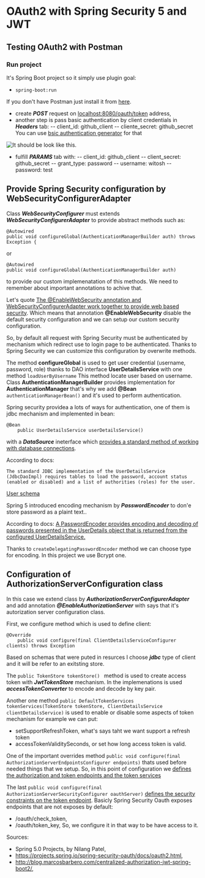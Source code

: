 # OAuth2 with Spring Security 5 and JWT

## Testing OAuth2 with Postman

### Run project
It's Spring Boot project so it simply use plugin goal:
 - ```spring-boot:run```

If you don't have Postman just install it from [here](https://www.getpostman.com/downloads/).

 - create ***POST*** request on [localhost:8080/oauth/token](localhost:8080/oauth/token) address,
 - another step is pass basic authentication by client credentials in ***Headers*** tab:
 	-- client_id: github_client
 	-- cliente_secret: github_secret
 	You can use [bsic authentication generator](https://www.blitter.se/utils/basic-authentication-header-generator/) for that

 ![It should be look like this.](https://user-images.githubusercontent.com/14622491/58766142-7f9d5600-857b-11e9-99c0-a845b4f9661d.png)

 - fulfill ***PARAMS*** tab with:
 	-- client_id: github_client
	-- client_secret: github_secret
	-- grant_type: password
	-- username: witosh
	-- password: test 


## Provide Spring Security configuration by WebSecurityConfigurerAdapter

Class ***WebSecurityConfigurer*** must extends ***WebSecurityConfigurerAdapter*** to provide abstract methods such as:
```
@Autowired
public void configureGlobal(AuthenticationManagerBuilder auth) throws Exception {
```
or
```
@Autowired
public void configureGlobal(AuthenticationManagerBuilder auth)
```
to provide our custom implemenatation of this methods. We need to remember about important annotations to achive that.

Let's quote [The @EnableWebSecurity annotation and WebSecurityConfigurerAdapter work together to provide web based security](https://spring.io/blog/2013/07/03/spring-security-java-config-preview-web-security/). Which means that annotation **@EnableWebSecurity** disable the default security configuration and we can setup our custom security configuration.

So, by default all request with Spring Security must be authenticated by mechanism which redirect use to login page to be authenticated. Thanks to Spring Security we can customize this configuration by overwrite methods.

The method **configureGlobal** is used to get user credential (username, password, role) thanks to DAO interface **UserDetailsService** with one method ```loadUserByUsername``` This method locate user based on username. Class **AuthenticationManagerBuilder** provides implementation for **AuthenticationManager** that's why we add **@Bean** ```authenticationManagerBean()``` and it's used to perform authentication.

Spring security providea a lots of ways for authentication, one of them is jdbc mechanism and implemented in bean:
```
@Bean
	public UserDetailsService userDetailsService()
```
with a ***DataSource*** ineterface which [provides a standard method of working with database connections](https://docs.spring.io/spring-boot/docs/current/reference/html/boot-features-sql.html).

According to docs:
```
The standard JDBC implementation of the UserDetailsService (JdbcDaoImpl) requires tables to load the password, account status (enabled or disabled) and a list of authorities (roles) for the user.
```
[User schema](https://docs.spring.io/spring-security/site/docs/5.2.0.BUILD-SNAPSHOT/reference/htmlsingle/#user-schema)

Spring 5 introduced encoding mechanism by ***PasswordEncoder*** to don'e store password as a plaint text.. 

According to docs:
[A PasswordEncoder provides encoding and decoding of passwords presented in the UserDetails object that is returned from the configured UserDetailsService.](https://docs.spring.io/spring-security/site/docs/5.2.0.BUILD-SNAPSHOT/reference/htmlsingle/#core-services-password-encoding)

Thanks to ```createDelegatingPasswordEncoder``` method we can choose type for encoding. In this project we use Bcrypt one.

## Configuration of AuthorizationServerConfiguration class

In this case we extend class by ***AuthorizationServerConfigurerAdapter*** and add annotation ***@EnableAuthorizationServer*** with says that it's autorization server configuration class. 

First, we configure method which is used to define client:
```
@Override
	public void configure(final ClientDetailsServiceConfigurer clients) throws Exception 
```
Based on schemas that were puted in resurces I choose ***jdbc*** type of client and it will be refer to an exitsting store.

The ```public TokenStore tokenStore() ``` method is used to create access token with ***JwtTokenStore*** mechanism. In the implemenations is used ***accessTokenConverter*** to encode and decode by key pair.

Another one method ```public DefaultTokenServices tokenServices(TokenStore tokenStore, ClientDetailsService clientDetailsService)``` is used to enable or disable some aspects of token mechanism for example we can  put:
 - setSupportRefreshToken, what's says taht we want support a refresh token
 - accessTokenValiditySeconds, or set how long access token is valid. 

One of the important overrides method ```public void configure(final AuthorizationServerEndpointsConfigurer endpoints)```
thats used before needed things that we setup. So, in this point of configuration we [defines the authorization and token endpoints and the token services](https://projects.spring.io/spring-security-oauth/docs/oauth2.html)

The last ```public void configure(final AuthorizationServerSecurityConfigurer oauthServer)``` [defines the security constraints on the token endpoint](https://projects.spring.io/spring-security-oauth/docs/oauth2.html). Basicly Spring Security Oauth exposes endpoints that are not exposes by default:
 - /oauth/check_token,
 - /oauth/token_key,
So, we configure it in that way to be have access to it.

Sources:
 - Spring 5.0 Projects, by Nilang Patel,
 - https://projects.spring.io/spring-security-oauth/docs/oauth2.html,
 - http://blog.marcosbarbero.com/centralized-authorization-jwt-spring-boot2/,